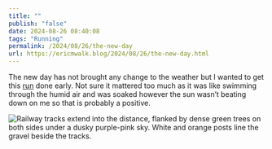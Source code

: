 ```yaml
---
title: ""
publish: "false"
date: 2024-08-26 08:40:08
tags: "Running"
permalink: /2024/08/26/the-new-day
url: https://ericmwalk.blog/2024/08/26/the-new-day.html
---
```


The new day has not brought any change to the weather but I wanted to get this [run](https://strava.com/activities/12246345584) done early. Not sure it mattered too much as it was like swimming through the humid air and was soaked however the sun wasn’t beating down on me so that is probably a positive.

![Railway tracks extend into the distance, flanked by dense green trees on both sides under a dusky purple-pink sky. White and orange posts line the gravel beside the tracks.](https://ericmwalk.blog/uploads/2024/img-1644.jpeg)